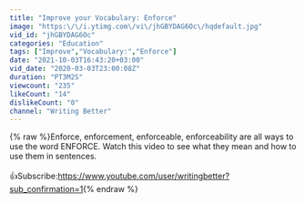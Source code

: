 ```yaml
---
title: "Improve your Vocabulary: Enforce"
image: "https:\/\/i.ytimg.com\/vi\/jhGBYDAG6Oc\/hqdefault.jpg"
vid_id: "jhGBYDAG6Oc"
categories: "Education"
tags: ["Improve","Vocabulary:","Enforce"]
date: "2021-10-03T16:43:20+03:00"
vid_date: "2020-03-03T23:00:08Z"
duration: "PT3M2S"
viewcount: "235"
likeCount: "14"
dislikeCount: "0"
channel: "Writing Better"
---
```

{% raw %}Enforce, enforcement, enforceable, enforceability are all ways to use the word ENFORCE. Watch this video to see what they mean and how to use them in sentences.<br /><br />👍Subscribe:<a rel="nofollow" target="blank" href="https://www.youtube.com/user/writingbetter?sub_confirmation=1">https://www.youtube.com/user/writingbetter?sub_confirmation=1</a>{% endraw %}
